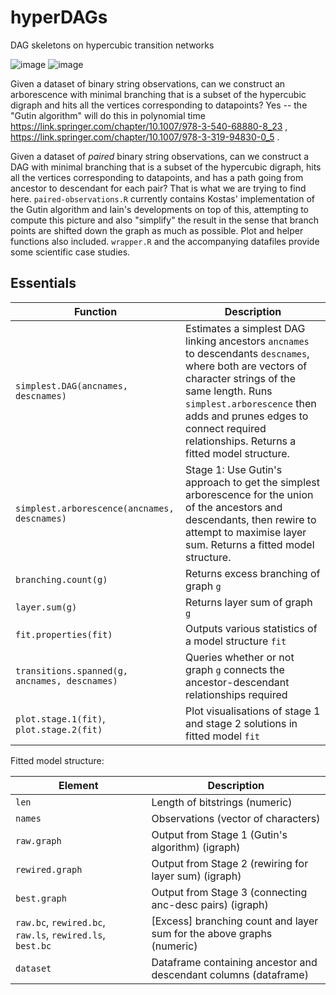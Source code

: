 # hyperDAGs
DAG skeletons on hypercubic transition networks

![image](https://github.com/StochasticBiology/hyper-DAGs/assets/50171196/44b0b540-2c85-442c-9f19-ccbf4ae042cb)
![image](https://github.com/StochasticBiology/hyperDAGs/assets/50171196/3066dd2f-b182-4bc1-93ea-a72677bfeb68)


Given a dataset of binary string observations, can we construct an arborescence with minimal branching that is a subset of the hypercubic digraph and hits all the vertices corresponding to datapoints? Yes -- the "Gutin algorithm" will do this in polynomial time https://link.springer.com/chapter/10.1007/978-3-540-68880-8_23 , https://link.springer.com/chapter/10.1007/978-3-319-94830-0_5 .

Given a dataset of *paired* binary string observations, can we construct a DAG with minimal branching that is a subset of the hypercubic digraph, hits all the vertices corresponding to datapoints, and has a path going from ancestor to descendant for each pair? That is what we are trying to find here. `paired-observations.R` currently contains Kostas' implementation of the Gutin algorithm and Iain's developments on top of this, attempting to compute this picture and also "simplify" the result in the sense that branch points are shifted down the graph as much as possible. Plot and helper functions also included. `wrapper.R` and the accompanying datafiles provide some scientific case studies.

Essentials
----

| Function | Description |
| ----|-----|
| `simplest.DAG(ancnames, descnames)` | Estimates a simplest DAG linking ancestors `ancnames` to descendants `descnames`, where both are vectors of character strings of the same length. Runs `simplest.arborescence` then adds and prunes edges to connect required relationships. Returns a fitted model structure. |
| `simplest.arborescence(ancnames, descnames)` | Stage 1: Use Gutin's approach to get the simplest arborescence for the union of the ancestors and descendants, then rewire to attempt to maximise layer sum. Returns a fitted model structure. |
| `branching.count(g)` | Returns excess branching of graph `g` |
| `layer.sum(g)` | Returns layer sum of graph `g` |
| `fit.properties(fit)` | Outputs various statistics of a model structure `fit` |
| `transitions.spanned(g, ancnames, descnames)` | Queries whether or not graph `g` connects the ancestor-descendant relationships required |
| `plot.stage.1(fit)`, `plot.stage.2(fit)` | Plot visualisations of stage 1 and stage 2 solutions in fitted model `fit` |

Fitted model structure:

| Element | Description |
|-----|-----|
| `len` | Length of bitstrings (numeric) |
| `names` | Observations (vector of characters) |
| `raw.graph` | Output from Stage 1 (Gutin's algorithm) (igraph) |
| `rewired.graph` | Output from Stage 2 (rewiring for layer sum) (igraph) |
| `best.graph` | Output from Stage 3 (connecting anc-desc pairs) (igraph) |
| `raw.bc`, `rewired.bc`, `raw.ls`, `rewired.ls`, `best.bc` | [Excess] branching count and layer sum for the above graphs (numeric) |
| `dataset` | Dataframe containing ancestor and descendant columns (dataframe) |




